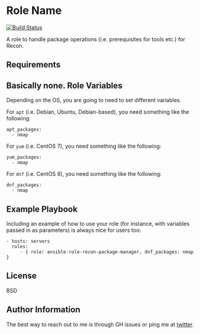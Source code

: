 Role Name
=========

[![Build Status](https://travis-ci.com/frite/ansible-role-recon-package-manager.svg?branch=master)](https://travis-ci.com/frite/ansible-role-recon-package-manager)

A role to handle package operations (i.e. prerequisites for tools etc.) for Recon.

Requirements
------------

Basically none.
Role Variables
--------------
Depending on the OS, you are going to need to set different variables.

For `apt` (i.e. Debian, Ubuntu, Debian-based), you need something like the following:
```
apt_packages:
  - nmap
```

For `yum` (i.e. CentOS 7), you need something like the following:
```
yum_packages:
  - nmap
```

For `dnf` (i.e. CentOS 8), you need something like the following:
```
dnf_packages:
  - nmap
```
Example Playbook
----------------

Including an example of how to use your role (for instance, with variables
passed in as parameters) is always nice for users too:

    - hosts: servers
      roles:
         - { role: ansible-role-recon-package-manager, dnf_packages: nmap }

License
-------

BSD

Author Information
------------------

The best way to reach out to me is through GH issues or ping me at [twitter](https://twitter.com/fr1t3).
